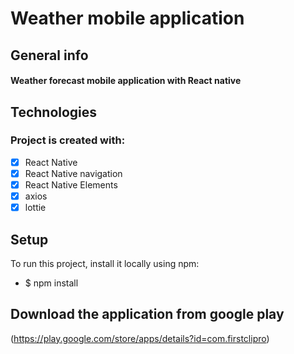 # Weather mobile application
## General info
#### Weather forecast mobile application with React native 
## Technologies
### Project is created with:
- [x] React Native
- [x] React Native navigation
- [x] React Native Elements
- [x] axios
- [x] lottie
## Setup
To run this project, install it locally using npm:
- $ npm install
## Download the application from google play
(https://play.google.com/store/apps/details?id=com.firstclipro)

